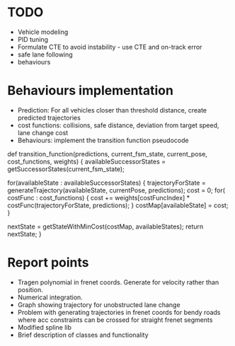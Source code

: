 # TODO

- Vehicle modeling
- PID tuning
- Formulate CTE to avoid instability - use CTE and on-track error
- safe lane following
- behaviours

# Behaviours implementation

- Prediction: For all vehicles closer than threshold distance, create predicted trajectories
- cost functions: collisions, safe distance, deviation from target speed, lane change cost
- Behaviours: implement the transition function pseudocode

def transition_function(predictions, current_fsm_state, current_pose, cost_functions, weights)
{
  availableSuccessorStates = getSuccessorStates(current_fsm_state);

  for(availableState : availableSuccessorStates)
  {
    trajectoryForState = generateTrajectory(availableState, currentPose, predictions);
    cost = 0;
    for( costFunc : cost_functions)
    {
      cost += weights[costFuncIndex] * costFunc(trajectoryForState, predictions);
    }
    costMap[availableState] = cost;
  }

  nextState = getStateWithMinCost(costMap, availableStates);
  return nextState;
}

# Report points

- Tragen polynomial in frenet coords. Generate for velocity rather than position.
- Numerical integration.
- Graph showing trajectory for unobstructed lane change
- Problem with generating trajectories in frenet coords for bendy roads where acc constraints can be crossed for straight frenet segments
- Modified spline lib
- Brief description of classes and functionality
